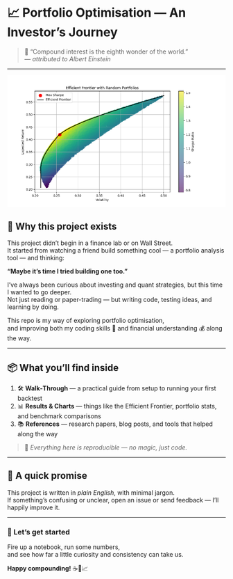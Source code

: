 # 📈 Portfolio Optimisation — An Investor’s Journey

> 💬 “Compound interest is the eighth wonder of the world.”  
> — *attributed to Albert Einstein*

---

<p align="center">
  <img src="assets/efficient_frontier.png" alt="Efficient Frontier" width="600"/>
</p>

## 🌱 Why this project exists

This project didn’t begin in a finance lab or on Wall Street.  
It started from watching a friend build something cool — a portfolio analysis tool — and thinking:

**“Maybe it’s time I tried building one too.”**

I’ve always been curious about investing and quant strategies, but this time I wanted to go deeper.  
Not just reading or paper-trading — but writing code, testing ideas, and learning by doing.

This repo is my way of exploring portfolio optimisation,  
and improving both my coding skills 🧠 and financial understanding 💰 along the way.

---

## 📦 What you’ll find inside

1. 🛠️ **Walk‑Through** — a practical guide from setup to running your first backtest  
2. 📊 **Results & Charts** — things like the Efficient Frontier, portfolio stats, and benchmark comparisons  
3. 📚 **References** — research papers, blog posts, and tools that helped along the way

> 🧪 *Everything here is reproducible — no magic, just code.*

---

## 🤝 A quick promise

This project is written in *plain English*, with minimal jargon.  
If something’s confusing or unclear, open an issue or send feedback — I’ll happily improve it.

---

### 🚀 Let’s get started

Fire up a notebook, run some numbers,  
and see how far a little curiosity and consistency can take us.

**Happy compounding!** ☕📘📈